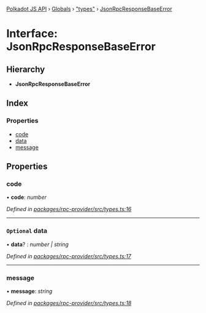 [Polkadot JS API](../README.md) › [Globals](../globals.md) › ["types"](../modules/_types_.md) › [JsonRpcResponseBaseError](_types_.jsonrpcresponsebaseerror.md)

# Interface: JsonRpcResponseBaseError

## Hierarchy

* **JsonRpcResponseBaseError**

## Index

### Properties

* [code](_types_.jsonrpcresponsebaseerror.md#code)
* [data](_types_.jsonrpcresponsebaseerror.md#optional-data)
* [message](_types_.jsonrpcresponsebaseerror.md#message)

## Properties

###  code

• **code**: *number*

*Defined in [packages/rpc-provider/src/types.ts:16](https://github.com/polkadot-js/api/blob/7057cf365b/packages/rpc-provider/src/types.ts#L16)*

___

### `Optional` data

• **data**? : *number | string*

*Defined in [packages/rpc-provider/src/types.ts:17](https://github.com/polkadot-js/api/blob/7057cf365b/packages/rpc-provider/src/types.ts#L17)*

___

###  message

• **message**: *string*

*Defined in [packages/rpc-provider/src/types.ts:18](https://github.com/polkadot-js/api/blob/7057cf365b/packages/rpc-provider/src/types.ts#L18)*
